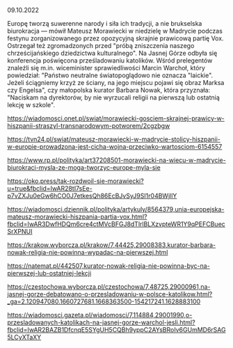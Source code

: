 09.10.2022

Europę tworzą suwerenne narody i siła ich tradycji, a nie brukselska biurokracja — mówił Mateusz Morawiecki w niedzielę w Madrycie podczas festynu zorganizowanego przez opozycyjną skrajnie prawicową partię Vox. Ostrzegał też zgromadzonych przed "próbą zniszczenia naszego chrześcijańskiego dziedzictwa kulturalnego". Na Jasnej Górze odbyła się konferencja poświęcona prześladowaniu katolików. Wśród prelegentów znaleźli się m.in. wiceminister sprawiedliwości Marcin Warchoł, który powiedział: "Państwo neutralne światopoglądowo nie oznacza "laickie". Jeżeli ściągniemy krzyż ze ściany, na jego miejscu pojawi się obraz Marksa czy Engelsa", czy małopolska kurator Barbara Nowak, która przyznała: "Naciskam na dyrektorów, by nie wyrzucali religii na pierwszą lub ostatnią lekcję w szkole".

https://wiadomosci.onet.pl/swiat/morawiecki-gosciem-skrajnej-prawicy-w-hiszpanii-straszyl-transnarodowym-potworem/2cgzbgw

https://tvn24.pl/swiat/mateusz-morawiecki-w-madrycie-stolicy-hiszpanii-w-europie-prowadzona-jest-cicha-wojna-przeciwko-wartosciom-6154557

https://www.rp.pl/polityka/art37208501-morawiecki-na-wiecu-w-madrycie-biurokraci-mysla-ze-moga-tworzyc-europe-myla-sie

https://oko.press/tak-rozdwoil-sie-morawiecki?u=true&fbclid=IwAR28tI7sEe-p7vZXJu0eGw6hCO0J7etkesQh86EcBJvSyJ9SI1r04BWjllY

https://wiadomosci.dziennik.pl/polityka/artykuly/8564379,unia-europejska-mateusz-morawiecki-hiszpania-partia-vox.html?fbclid=IwAR3DwfHDQm6cre4ctMVcBFGJ8dTlrlBLXzvpteWR1Y9qPEFCBuecSrXPNUI

https://krakow.wyborcza.pl/krakow/7,44425,29008383,kurator-barbara-nowak-religia-nie-powinna-wypadac-na-pierwszej.html

https://natemat.pl/442507,kurator-nowak-religia-nie-powinna-byc-na-pierwszej-lub-ostatniej-lekcji

https://czestochowa.wyborcza.pl/czestochowa/7,48725,29000961,na-jasnej-gorze-debatowano-o-przesladowaniu-w-polsce-katolikow.html?_ga=2.120947080.1660727681.1668363500-154217241.1628883100

https://wiadomosci.gazeta.pl/wiadomosci/7,114884,29001990,o-przesladowanych-katolikach-na-jasnej-gorze-warchol-jesli.html?fbclid=IwAR2BAZB1DfcnqE5SYgUH5CQBh9yppC2AYsBRoIv6GUmMD6rSAG5LCyXTaXY